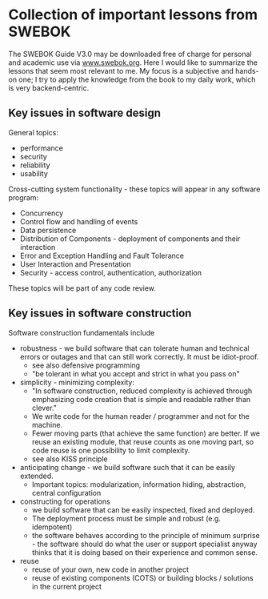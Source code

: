 # Collection of important lessons from SWEBOK
The SWEBOK Guide V3.0 may be downloaded free of charge for personal and academic use via www.swebok.org. Here I would 
like to summarize the lessons that seem most relevant to me. My focus is a subjective and hands-on one; I try to 
apply the knowledge from the book to my daily work, which is very backend-centric.

## Key issues in software design
General topics:
* performance 
* security
* reliability
* usability

Cross-cutting system functionality - these topics will appear in any software program:
* Concurrency
* Control flow and handling of events
* Data persistence
* Distribution of Components - deployment of components and their interaction
* Error and Exception Handling and Fault Tolerance
* User Interaction and Presentation
* Security - access control, authentication, authorization

These topics will be part of any code review.
  
## Key issues in software construction

Software construction fundamentals include
* robustness - we build software that can tolerate human and technical errors or outages and that can still work 
  correctly. It must be idiot-proof.
  * see also defensive programming
  * "be tolerant in what you accept and strict in what you pass on"
* simplicity - minimizing complexity:
  * "In software construction, reduced complexity is achieved through emphasizing code creation that is simple and 
    readable rather than clever." 
  * We write code for the human reader / programmer and not for the machine.
  * Fewer moving parts (that achieve the same function) are better. If we reuse an existing module, that reuse counts as 
    one moving part, so code reuse is one possibility to limit complexity.
  * see also KISS principle
* anticipating change - we build software such that it can be easily extended.
  * Important topics: modularization, information hiding, abstraction, central configuration 
* constructing for operations
  * we build software that can be easily inspected, fixed and deployed.
  * The deployment process must be simple and robust (e.g. idempotent)
  * the software behaves according to the principle of minimum surprise - the software should do what the user or 
    support specialist anyway thinks that it is doing based on their experience and common sense.   
* reuse
  * reuse of your own, new code in another project
  * reuse of existing components (COTS) or building blocks / solutions in the current project



